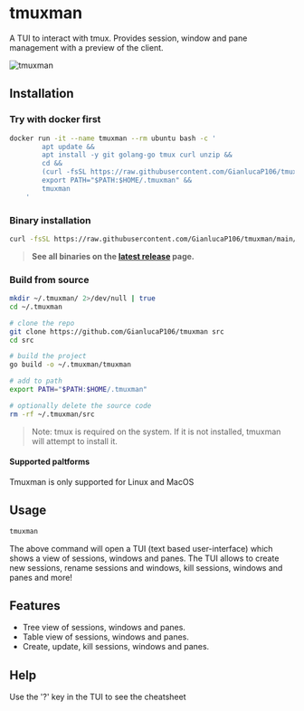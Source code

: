 # tmuxman

A TUI to interact with tmux. Provides session, window and pane management with a preview of the client.

![tmuxman](https://github.com/user-attachments/assets/113dc3b6-8f50-4f26-b107-93240732331a)

## Installation

### Try with docker first

```bash
docker run -it --name tmuxman --rm ubuntu bash -c '
        apt update &&
        apt install -y git golang-go tmux curl unzip &&
        cd &&
        (curl -fsSL https://raw.githubusercontent.com/GianlucaP106/tmuxman/main/install.bash | bash) &&
        export PATH="$PATH:$HOME/.tmuxman" &&
        tmuxman
    '
```

### Binary installation

```bash
curl -fsSL https://raw.githubusercontent.com/GianlucaP106/tmuxman/main/install.bash | bash
```

> **See all binaries on the [latest release](https://github.com/GianlucaP106/tmuxman/releases/latest) page.**

### Build from source

```bash
mkdir ~/.tmuxman/ 2>/dev/null | true
cd ~/.tmuxman

# clone the repo
git clone https://github.com/GianlucaP106/tmuxman src
cd src

# build the project
go build -o ~/.tmuxman/tmuxman

# add to path
export PATH="$PATH:$HOME/.tmuxman"

# optionally delete the source code
rm -rf ~/.tmuxman/src
```

>Note: tmux is required on the system. If it is not installed, tmuxman will attempt to install it.

#### Supported paltforms

Tmuxman is only supported for Linux and MacOS

## Usage

```bash
tmuxman
```

The above command will open a TUI (text based user-interface) which shows a view of sessions, windows and panes. The TUI allows to create new sessions, rename sessions and windows, kill sessions, windows and panes and more!

## Features

- Tree view of sessions, windows and panes.
- Table view of sessions, windows and panes.
- Create, update, kill sessions, windows and panes.

## Help

Use the '?' key in the TUI to see the cheatsheet
